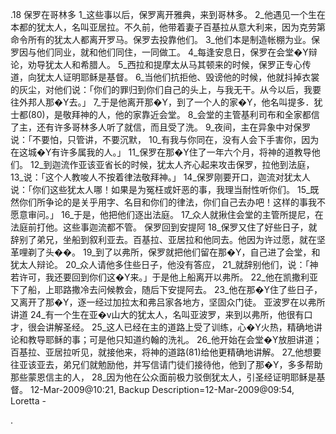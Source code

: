 .18 
保罗在哥林多 
1_这些事以后，保罗离开雅典，来到哥林多。 2_他遇见一个生在本都的犹太人，名叫亚居拉。不久前，他带着妻子百基拉从意大利来，因为克劳第命令所有的犹太人都离开罗马。保罗去投靠他们。 3_他们本是制造帐棚为业。保罗因与他们同业，就和他们同住，一同做工。 4_每逢安息日，保罗在会堂�Y辩论，劝导犹太人和希腊人。 
5_西拉和提摩太从马其顿来的时候，保罗正专心传道，向犹太人证明耶稣是基督。 6_当他们抗拒他、毁谤他的时候，他就抖掉衣裳的灰尘，对他们说：「你们的罪归到你们自己的头上，与我无干。从今以后，我要往外邦人那�Y去。」 7_于是他离开那�Y，到了一个人的家�Y，他名叫提多．犹士都(80)，是敬拜神的人，他的家靠近会堂。 8_会堂的主管基利司布和全家都信了主，还有许多哥林多人听了就信，而且受了洗。 9_夜间，主在异象中对保罗说：「不要怕，只管讲，不要沉默， 10_有我与你同在，没有人会下手害你，因为在这城�Y有许多属我的人。」 11_保罗在那�Y住了一年六个月，将神的道教导他们。 
12_到迦流作亚该亚省长的时候，犹太人齐心起来攻击保罗，拉他到法庭， 13_说：「这个人教唆人不按着律法敬拜神。」 14_保罗刚要开口，迦流对犹太人说：「你们这些犹太人哪！如果是为冤枉或奸恶的事，我理当耐性听你们。 15_既然你们所争论的是关乎用字、名目和你们的律法，你们自己去办吧！这样的事我不愿意审问。」 16_于是，他把他们逐出法庭。 17_众人就揪住会堂的主管所提尼，在法庭前打他。这些事迦流都不管。 
保罗回到安提阿 
18_保罗又住了好些日子，就辞别了弟兄，坐船到叙利亚去。百基拉、亚居拉和他同去。他因为许过愿，就在坚革哩剃了头��。 19_到了以弗所，保罗就把他们留在那�Y，自己进了会堂，和犹太人辩论。 20_众人请他多住些日子，他没有答应， 21_就辞别他们，说：「神若许可，我还要回到你们这�Y来。」于是他上船离开以弗所。 22_他在凯撒利亚下了船，上耶路撒冷去问候教会，随后下安提阿去。 23_他在那�Y住了些日子，又离开了那�Y，逐一经过加拉太和弗吕家各地方，坚固众门徒。 
亚波罗在以弗所讲道 
24_有一个生在亚�v山大的犹太人，名叫亚波罗，来到以弗所，他很有口才，很会讲解圣经。 25_这人已经在主的道路上受了训练，心�Y火热，精确地讲论和教导耶稣的事；可是他只知道约翰的洗礼。 26_他开始在会堂�Y放胆讲道；百基拉、亚居拉听见，就接他来，将神的道路(81)给他更精确地讲解。 27_他想要往亚该亚去，弟兄们就勉励他，并写信请门徒们接待他，他到了那�Y，多多帮助那些蒙恩信主的人， 28_因为他在公众面前极力驳倒犹太人，引圣经证明耶稣是基督。 
12-Mar-2009@10:21, Backup Description=12-Mar-2009@09:54, Loretta - 
     
.